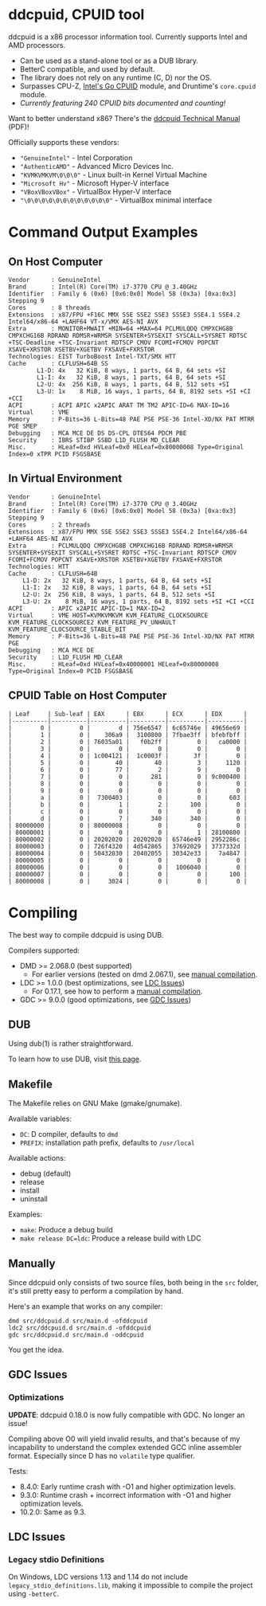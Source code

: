 # ddcpuid, CPUID tool

ddcpuid is a x86 processor information tool. Currently supports Intel and AMD
processors.

- Can be used as a stand-alone tool or as a DUB library.
- BetterC compatible, and used by default.
- The library does not rely on any runtime (C, D) nor the OS.
- Surpasses CPU-Z, [Intel's Go CPUID](https://github.com/intel-go/cpuid/) module, and Druntime's `core.cpuid` module.
- _Currently featuring 240 CPUID bits documented and counting!_

Want to better understand x86? There's the
[ddcpuid Technical Manual](https://dd86k.space/docs/ddcpuid-manual.pdf) (PDF)!

Officially supports these vendors:
- `"GenuineIntel"` - Intel Corporation
- `"AuthenticAMD"` - Advanced Micro Devices Inc.
- `"KVMKVMKVM\0\0\0"` - Linux built-in Kernel Virtual Machine
- `"Microsoft Hv"` - Microsoft Hyper-V interface
- `"VBoxVBoxVBox"` - VirtualBox Hyper-V interface
- `"\0\0\0\0\0\0\0\0\0\0\0\0"` - VirtualBox minimal interface

# Command Output Examples

## On Host Computer

```
Vendor      : GenuineIntel
Brand       : Intel(R) Core(TM) i7-3770 CPU @ 3.40GHz
Identifier  : Family 6 (0x6) [0x6:0x0] Model 58 (0x3a) [0xa:0x3] Stepping 9
Cores       : 8 threads
Extensions  : x87/FPU +F16C MMX SSE SSE2 SSE3 SSSE3 SSE4.1 SSE4.2 Intel64/x86-64 +LAHF64 VT-x/VMX AES-NI AVX
Extra       : MONITOR+MWAIT +MIN=64 +MAX=64 PCLMULQDQ CMPXCHG8B CMPXCHG16B RDRAND RDMSR+WRMSR SYSENTER+SYSEXIT SYSCALL+SYSRET RDTSC +TSC-Deadline +TSC-Invariant RDTSCP CMOV FCOMI+FCMOV POPCNT XSAVE+XRSTOR XSETBV+XGETBV FXSAVE+FXRSTOR
Technologies: EIST TurboBoost Intel-TXT/SMX HTT
Cache       : CLFLUSH=64B SS
        L1-D: 4x   32 KiB, 8 ways, 1 parts, 64 B, 64 sets +SI
        L1-I: 4x   32 KiB, 8 ways, 1 parts, 64 B, 64 sets +SI
        L2-U: 4x  256 KiB, 8 ways, 1 parts, 64 B, 512 sets +SI
        L3-U: 1x    8 MiB, 16 ways, 1 parts, 64 B, 8192 sets +SI +CI +CCI
ACPI        : ACPI APIC x2APIC ARAT TM TM2 APIC-ID=6 MAX-ID=16
Virtual     : VME
Memory      : P-Bits=36 L-Bits=48 PAE PSE PSE-36 Intel-XD/NX PAT MTRR PGE SMEP
Debugging   : MCA MCE DE DS DS-CPL DTES64 PDCM PBE
Security    : IBRS STIBP SSBD L1D_FLUSH MD_CLEAR
Misc.       : HLeaf=0xd HVLeaf=0x0 HELeaf=0x80000008 Type=Original Index=0 xTPR PCID FSGSBASE
```

## In Virtual Environment

```
Vendor      : GenuineIntel
Brand       : Intel(R) Core(TM) i7-3770 CPU @ 3.40GHz
Identifier  : Family 6 (0x6) [0x6:0x0] Model 58 (0x3a) [0xa:0x3] Stepping 9
Cores       : 2 threads
Extensions  : x87/FPU MMX SSE SSE2 SSE3 SSSE3 SSE4.2 Intel64/x86-64 +LAHF64 AES-NI AVX
Extra       : PCLMULQDQ CMPXCHG8B CMPXCHG16B RDRAND RDMSR+WRMSR SYSENTER+SYSEXIT SYSCALL+SYSRET RDTSC +TSC-Invariant RDTSCP CMOV FCOMI+FCMOV POPCNT XSAVE+XRSTOR XSETBV+XGETBV FXSAVE+FXRSTOR
Technologies: HTT
Cache       : CLFLUSH=64B
	L1-D: 2x   32 KiB, 8 ways, 1 parts, 64 B, 64 sets +SI
	L1-I: 2x   32 KiB, 8 ways, 1 parts, 64 B, 64 sets +SI
	L2-U: 2x  256 KiB, 8 ways, 1 parts, 64 B, 512 sets +SI
	L3-U: 2x    8 MiB, 16 ways, 1 parts, 64 B, 8192 sets +SI +CI +CCI
ACPI        : APIC x2APIC APIC-ID=1 MAX-ID=2
Virtual     : VME HOST=KVMKVMKVM KVM_FEATURE_CLOCKSOURCE KVM_FEATURE_CLOCKSOURCE2 KVM_FEATURE_PV_UNHAULT KVM_FEATURE_CLOCSOURCE_STABLE_BIT
Memory      : P-Bits=36 L-Bits=48 PAE PSE PSE-36 Intel-XD/NX PAT MTRR PGE
Debugging   : MCA MCE DE
Security    : L1D_FLUSH MD_CLEAR
Misc.       : HLeaf=0xd HVLeaf=0x40000001 HELeaf=0x80000008 Type=Original Index=0 PCID FSGSBASE
```

## CPUID Table on Host Computer

```
| Leaf     | Sub-leaf | EAX      | EBX      | ECX      | EDX      |
|----------|----------|----------|----------|----------|----------|
|        0 |        0 |        d | 756e6547 | 6c65746e | 49656e69 |
|        1 |        0 |    306a9 |  3100800 | 7fbae3ff | bfebfbff |
|        2 |        0 | 76035a01 |   f0b2ff |        0 |   ca0000 |
|        3 |        0 |        0 |        0 |        0 |        0 |
|        4 |        0 | 1c004121 |  1c0003f |       3f |        0 |
|        5 |        0 |       40 |       40 |        3 |     1120 |
|        6 |        0 |       77 |        2 |        9 |        0 |
|        7 |        0 |        0 |      281 |        0 | 9c000400 |
|        8 |        0 |        0 |        0 |        0 |        0 |
|        9 |        0 |        0 |        0 |        0 |        0 |
|        a |        0 |  7300403 |        0 |        0 |      603 |
|        b |        0 |        1 |        2 |      100 |        0 |
|        c |        0 |        0 |        0 |        0 |        0 |
|        d |        0 |        7 |      340 |      340 |        0 |
| 80000000 |        0 | 80000008 |        0 |        0 |        0 |
| 80000001 |        0 |        0 |        0 |        1 | 28100800 |
| 80000002 |        0 | 20202020 | 20202020 | 65746e49 | 2952286c |
| 80000003 |        0 | 726f4320 | 4d542865 | 37692029 | 3737332d |
| 80000004 |        0 | 50432030 | 20402055 | 30342e33 |   7a4847 |
| 80000005 |        0 |        0 |        0 |        0 |        0 |
| 80000006 |        0 |        0 |        0 |  1006040 |        0 |
| 80000007 |        0 |        0 |        0 |        0 |      100 |
| 80000008 |        0 |     3024 |        0 |        0 |        0 |
```

# Compiling

The best way to compile ddcpuid is using DUB.

Compilers supported:
- DMD >= 2.068.0 (best supported)
  - For earlier versions (tested on dmd 2.067.1), see [manual compilation](#manually).
- LDC >= 1.0.0 (best optimizations, see [LDC Issues](#ldc-issues))
  - For 0.17.1, see how to perform a [manual compilation](#manually).
- GDC >= 9.0.0 (good optimizations, see [GDC Issues](#gdc-issues))

## DUB

Using dub(1) is rather straightforward.

To learn how to use DUB, visit [this page](https://dub.pm/commandline.html).

## Makefile

The Makefile relies on GNU Make (gmake/gnumake).

Available variables:
- `DC`: D compiler, defaults to `dmd`
- `PREFIX`: installation path prefix, defaults to `/usr/local`

Available actions:
- debug (default)
- release
- install
- uninstall

Examples:
- `make`: Produce a debug build
- `make release DC=ldc`: Produce a release build with LDC

## Manually

Since ddcpuid only consists of two source files, both being in the `src`
folder, it's still pretty easy to perform a compilation by hand.

Here's an example that works on any compiler:
```
dmd src/ddcpuid.d src/main.d -ofddcpuid
ldc2 src/ddcpuid.d src/main.d -ofddcpuid
gdc src/ddcpuid.d src/main.d -oddcpuid
```

You get the idea.

## GDC Issues

### Optimizations

**UPDATE**: ddcpuid 0.18.0 is now fully compatible with GDC. No longer an issue!

Compiling above O0 will yield invalid results, and that's because of my
incapability to understand the complex extended GCC inline assembler
format. Especially since D has no `volatile` type qualifier.

Tests:
- 8.4.0: Early runtime crash with -O1 and higher optimization levels.
- 9.3.0: Runtime crash + incorrect information with -O1 and higher optimization levels.
- 10.2.0: Same as 9.3.

## LDC Issues

### Legacy stdio Definitions

On Windows, LDC versions 1.13 and 1.14 do not include
`legacy_stdio_definitions.lib`, making it impossible to compile the project
using `-betterC`.
